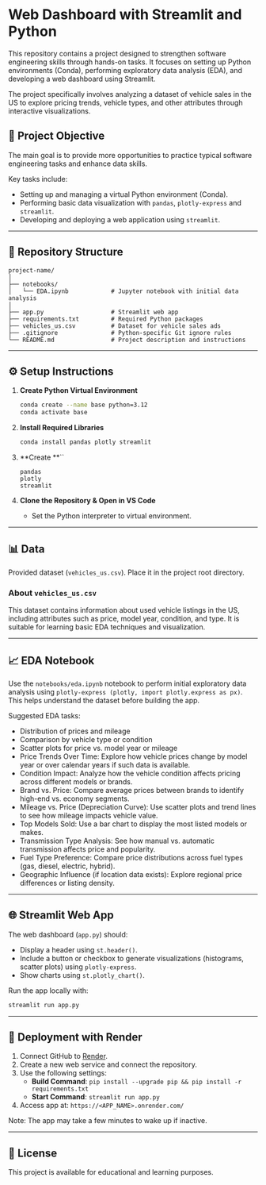 # Web Dashboard with Streamlit and Python

This repository contains a project designed to strengthen software engineering skills through hands-on tasks. It focuses on setting up Python environments (Conda), performing exploratory data analysis (EDA), and developing a web dashboard using Streamlit.

The project specifically involves analyzing a dataset of vehicle sales in the US to explore pricing trends, vehicle types, and other attributes through interactive visualizations.

## 🧠 Project Objective

The main goal is to provide more opportunities to practice typical software engineering tasks and enhance data skills.

Key tasks include:

- Setting up and managing a virtual Python environment (Conda).
- Performing basic data visualization with `pandas`, `plotly-express` and `streamlit`.
- Developing and deploying a web application using `streamlit`.

---

## 📁 Repository Structure

```
project-name/
│
├── notebooks/
│   └── EDA.ipynb            # Jupyter notebook with initial data analysis
│
├── app.py                   # Streamlit web app
├── requirements.txt         # Required Python packages
├── vehicles_us.csv          # Dataset for vehicle sales ads
├── .gitignore               # Python-specific Git ignore rules
└── README.md                # Project description and instructions
```

---

## ⚙️ Setup Instructions

1. **Create Python Virtual Environment**

   ```bash
   conda create --name base python=3.12
   conda activate base
   ```

2. **Install Required Libraries**

   ```bash
   conda install pandas plotly streamlit
   ```

3. **Create **``

   ```text
   pandas
   plotly
   streamlit
   ```

4. **Clone the Repository & Open in VS Code**

   - Set the Python interpreter to virtual environment.

---

## 📊 Data

Provided dataset (`vehicles_us.csv`). Place it in the project root directory.

### About `vehicles_us.csv`

This dataset contains information about used vehicle listings in the US, including attributes such as price, model year, condition, and type. It is suitable for learning basic EDA techniques and visualization.

---

## 📈 EDA Notebook

Use the `notebooks/eda.ipynb` notebook to perform initial exploratory data analysis using `plotly-express (plotly, import plotly.express as px)`. This helps understand the dataset before building the app.

Suggested EDA tasks:

- Distribution of prices and mileage
- Comparison by vehicle type or condition
- Scatter plots for price vs. model year or mileage
- Price Trends Over Time: Explore how vehicle prices change by model year or over calendar years if such data is available.
- Condition Impact: Analyze how the vehicle condition affects pricing across different models or brands.
- Brand vs. Price: Compare average prices between brands to identify high-end vs. economy segments.
- Mileage vs. Price (Depreciation Curve): Use scatter plots and trend lines to see how mileage impacts vehicle value.
- Top Models Sold: Use a bar chart to display the most listed models or makes.
- Transmission Type Analysis: See how manual vs. automatic transmission affects price and popularity.
- Fuel Type Preference: Compare price distributions across fuel types (gas, diesel, electric, hybrid).
- Geographic Influence (if location data exists): Explore regional price differences or listing density.

---

## 🌐 Streamlit Web App

The web dashboard (`app.py`) should:

- Display a header using `st.header()`.
- Include a button or checkbox to generate visualizations (histograms, scatter plots) using `plotly-express`.
- Show charts using `st.plotly_chart()`.

Run the app locally with:

```bash
streamlit run app.py
```

---

## 🚀 Deployment with Render

1. Connect GitHub to [Render](https://render.com).
2. Create a new web service and connect the repository.
3. Use the following settings:
   - **Build Command**: `pip install --upgrade pip && pip install -r requirements.txt`
   - **Start Command**: `streamlit run app.py`
4. Access app at: `https://<APP_NAME>.onrender.com/`

Note: The app may take a few minutes to wake up if inactive.

---

## 📄 License

This project is available for educational and learning purposes.


